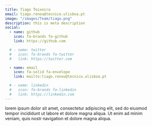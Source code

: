 ```yaml
---
title: Tiago Teixeira
email: tiago.renou@tecnico.ulisboa.pt
image: "/images/Team/tiago.png"
description: this is meta description
social:
  - name: github
    icon: fa-brands fa-github
    link: https://github.com

  # - name: twitter
  #   icon: fa-brands fa-twitter
  #   link: https://twitter.com

  - name: email
    icon: fa-solid fa-envelope
    link: mailto:tiago.renou@tecnico.ulisboa.pt

  # - name: linkedin
  #   icon: fa-brands fa-linkedin
  #   link: https://linkedin.com
---
```


lorem ipsum dolor sit amet, consectetur adipiscing elit, sed do eiusmod tempor incididunt ut labore et dolore magna aliqua. Ut enim ad minim veniam, quis nostr navigation et dolore magna aliqua.
